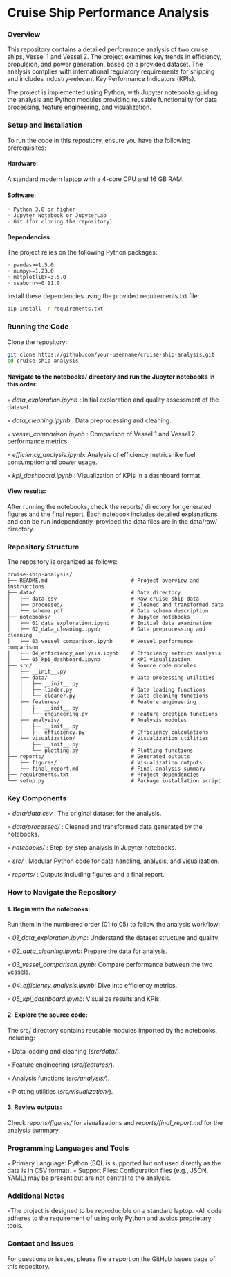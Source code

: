 # Cruise Ship Performance Analysis 

### Overview 

This repository contains a detailed performance analysis of two cruise ships, Vessel 1 and Vessel 2. The project examines key trends in efficiency, propulsion, and power generation, based on a provided dataset. The analysis complies with international regulatory requirements for shipping and includes industry-relevant Key Performance Indicators (KPIs).

The project is implemented using Python, with Jupyter notebooks guiding the analysis and Python modules providing reusable functionality for data processing, feature engineering, and visualization.

### Setup and Installation

To run the code in this repository, ensure you have the following prerequisites:

#### Hardware: 
A standard modern laptop with a 4-core CPU and 16 GB RAM.
#### Software:
    ◦ Python 3.8 or higher
    ◦ Jupyter Notebook or JupyterLab
    ◦ Git (for cloning the repository)

#### Dependencies
The project relies on the following Python packages:
```
◦ pandas>=1.5.0
◦ numpy>=1.23.0
◦ matplotlib>=3.5.0
◦ seaborn>=0.11.0
```
Install these dependencies using the provided requirements.txt file:

```bash
pip install -r requirements.txt
```

### Running the Code
Clone the repository:
```bash
git clone https://github.com/your-username/cruise-ship-analysis.git
cd cruise-ship-analysis
```

#### Navigate to the notebooks/ directory and run the Jupyter notebooks in this order:
◦ *data_exploration.ipynb* : Initial exploration and quality assessment of  the dataset.

◦ *data_cleaning.ipynb* : Data preprocessing and cleaning.

◦ *vessel_comparison.ipynb* : Comparison of Vessel 1 and Vessel 2 performance metrics.

◦ *efficiency_analysis.ipynb*: Analysis of efficiency metrics like fuel consumption and power usage.

◦ *kpi_dashboard.ipynb* : Visualization of KPIs in a dashboard format.
#### View results: 
After running the notebooks, check the reports/ directory for generated figures and the final report.
Each notebook includes detailed explanations and can be run independently, provided the data files are in the data/raw/ directory.

### Repository Structure
The repository is organized as follows:

```
cruise-ship-analysis/
├── README.md                           # Project overview and instructions
├── data/                               # Data directory
│   ├── data.csv                        # Raw cruise ship data
│   ├── processed/                      # Cleaned and transformed data
│   └── schema.pdf                      # Data schema description
├── notebooks/                          # Jupyter notebooks
│   ├── 01_data_exploration.ipynb       # Initial data examination
│   ├── 02_data_cleaning.ipynb          # Data preprocessing and cleaning
│   ├── 03_vessel_comparison.ipynb      # Vessel performance comparison
│   ├── 04_efficiency_analysis.ipynb    # Efficiency metrics analysis
│   └── 05_kpi_dashboard.ipynb          # KPI visualization
├── src/                                # Source code modules
│   ├── __init__.py
│   ├── data/                           # Data processing utilities
│   │   ├── __init__.py
│   │   ├── loader.py                   # Data loading functions
│   │   └── cleaner.py                  # Data cleaning functions
│   ├── features/                       # Feature engineering
│   │   ├── __init__.py
│   │   └── engineering.py              # Feature creation functions
│   ├── analysis/                       # Analysis modules
│   │   ├── __init__.py
│   │   ├── efficiency.py               # Efficiency calculations
│   └── visualization/                  # Visualization utilities
│       ├── __init__.py
│       └── plotting.py                 # Plotting functions
├── reports/                            # Generated outputs
│   ├── figures/                        # Visualization outputs
│   └── final_report.md                 # Final analysis summary
├── requirements.txt                    # Project dependencies
└── setup.py                            # Package installation script
```
### Key Components

◦ *data/data.csv* : The original dataset for the analysis.

◦ *data/processed/* : Cleaned and transformed data generated by the notebooks.

◦ *notebooks/* : Step-by-step analysis in Jupyter notebooks.

◦ *src/* : Modular Python code for data handling, analysis, and visualization.

◦ *reports/* : Outputs including figures and a final report.

### How to Navigate the Repository
#### 1. Begin with the notebooks: 
Run them in the numbered order (01 to 05) to follow the analysis workflow:

◦ *01_data_exploration.ipynb*: Understand the dataset structure and quality.

◦ *02_data_cleaning.ipynb*: Prepare the data for analysis.

◦ *03_vessel_comparison.ipynb*: Compare performance between the two vessels.

◦ *04_efficiency_analysis.ipynb*: Dive into efficiency metrics.

◦ *05_kpi_dashboard.ipynb*: Visualize results and KPIs.

#### 2. Explore the source code: 
The src/ directory contains reusable modules imported by the notebooks, including:

◦ Data loading and cleaning (*src/data/*).

◦ Feature engineering (*src/features/*).

◦ Analysis functions (*src/analysis/*).

◦ Plotting utilities (*src/visualization/*).

#### 3. Review outputs:
Check *reports/figures/* for visualizations and *reports/final_report.md* for the analysis summary.

### Programming Languages and Tools 
◦ Primary Language: Python (SQL is supported but not used directly as the data is in CSV format).
◦ Support Files: Configuration files (e.g., JSON, YAML) may be present but are not central to the analysis.

### Additional Notes
◦The project is designed to be reproducible on a standard laptop.
◦All code adheres to the requirement of using only Python and avoids proprietary tools.

### Contact and Issues
For questions or issues, please file a report on the GitHub Issues page of this repository.
